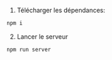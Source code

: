 1. Télécharger les dépendances:
```bash
npm i
```

2. Lancer le serveur 
```bash
npm run server
```

<!-- 
Lancer le serveur 
```bash

```

Lancer le serveur 
```bash

```

Lancer le serveur 
```bash

``` -->